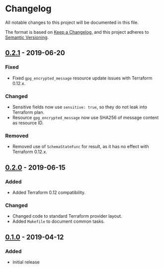# Changelog

All notable changes to this project will be documented in this file.

The format is based on [Keep a Changelog](https://keepachangelog.com/en/1.0.0/),
and this project adheres to [Semantic Versioning](https://semver.org/spec/v2.0.0.html).

## [0.2.1] - 2019-06-20

### Fixed

- Fixed `gpg_encrypted_message` resource update issues with Terraform 0.12.x.

### Changed

- Sensitive fields now use `sensitive: true`, so they do not leak into Terraform plan.
- Resource `gpg_encrypted_message` now use SHA256 of message content as resource ID.

### Removed

- Removed use of `SchemaStateFunc` for result, as it has no effect with Terraform 0.12.x.

## [0.2.0] - 2019-06-15

### Added

- Added Terraform 0.12 compatibility.

### Changed

- Changed code to standard Terraform provider layout.
- Added `Makefile` to document common tasks.

## [0.1.0] - 2019-04-12

### Added

- Initial release

[0.2.1]: https://github.com/invidian/terraform-provider-gpg/compare/v0.2.0...v0.2.1
[0.2.0]: https://github.com/invidian/terraform-provider-gpg/compare/v0.1.0...v0.2.0
[0.1.0]: https://github.com/invidian/terraform-provider-gpg/releases/tag/v0.1.0
